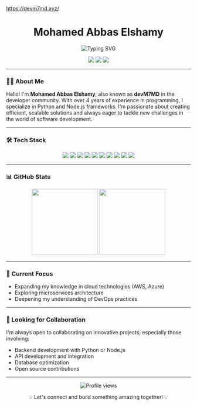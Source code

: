 https://devm7md.xyz/

<h1 align="center">Mohamed Abbas Elshamy</h1>

<p align="center">
  <img src="https://readme-typing-svg.herokuapp.com?font=Fira+Code&pause=1000&color=2E9EFF&center=true&vCenter=true&width=435&lines=Full+Stack+Developer;5%2B+Years+of+Experience;Python+%26+Node.js+Enthusiast" alt="Typing SVG" />
</p>

<p align="center">
  <a href="#"><img src="https://img.shields.io/badge/-LinkedIn-0077B5?style=flat&logo=Linkedin&logoColor=white"/></a>
  <a href="https://x.com/_devM7MD"><img src="https://img.shields.io/badge/-Twitter-1DA1F2?style=flat&logo=Twitter&logoColor=white"/></a>
  <a href="mailto:mhmd@devm7md.xyz"><img src="https://img.shields.io/badge/-Email-D14836?style=flat&logo=Gmail&logoColor=white"/></a>
</p>

---

### 👨‍💻 About Me

Hello! I'm **Mohamed Abbas Elshamy**, also known as **devM7MD** in the developer community. With over 4 years of experience in programming, I specialize in Python and Node.js frameworks. I'm passionate about creating efficient, scalable solutions and always eager to tackle new challenges in the world of software development.

---

### 🛠️ Tech Stack

<p align="center">
  <img src="https://img.shields.io/badge/-Python-3776AB?style=flat&logo=Python&logoColor=white"/>
  <img src="https://img.shields.io/badge/-JavaScript-F7DF1E?style=flat&logo=javascript&logoColor=black"/>
  <img src="https://img.shields.io/badge/-Node.js-339933?style=flat&logo=node.js&logoColor=white"/>
  <img src="https://img.shields.io/badge/-Django-092E20?style=flat&logo=django&logoColor=white"/>
  <img src="https://img.shields.io/badge/-Flask-000000?style=flat&logo=flask&logoColor=white"/>
  <img src="https://img.shields.io/badge/-Express.js-000000?style=flat&logo=express&logoColor=white"/>
  <img src="https://img.shields.io/badge/-MongoDB-47A248?style=flat&logo=mongodb&logoColor=white"/>
  <img src="https://img.shields.io/badge/-PostgreSQL-336791?style=flat&logo=postgresql&logoColor=white"/>
  <img src="https://img.shields.io/badge/-Git-F05032?style=flat&logo=git&logoColor=white"/>
  <img src="https://img.shields.io/badge/-Docker-2496ED?style=flat&logo=docker&logoColor=white"/>
</p>

---

### 📊 GitHub Stats

<p align="center">
  <img height="180em" src="https://github-readme-stats.vercel.app/api?username=devM7MD&show_icons=true&hide_border=true&count_private=true&include_all_commits=true&theme=react" />
  <img height="180em" src="https://github-readme-stats.vercel.app/api/top-langs/?username=devM7MD&exclude_repo=KNN-Image-Classification&show_icons=true&hide_border=true&layout=compact&langs_count=8&theme=react"/>
</p>

---

### 🌱 Current Focus

- Expanding my knowledge in cloud technologies (AWS, Azure)
- Exploring microservices architecture
- Deepening my understanding of DevOps practices

---

### 💼 Looking for Collaboration

I'm always open to collaborating on innovative projects, especially those involving:
- Backend development with Python or Node.js
- API development and integration
- Database optimization
- Open source contributions

---

<p align="center">
  <img src="https://komarev.com/ghpvc/?username=devM7MD&color=blueviolet" alt="Profile views" />
</p>

<p align="center">💡 Let's connect and build something amazing together! 💡</p>
